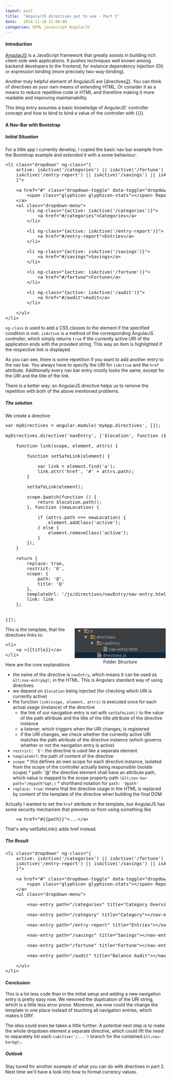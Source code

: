 ```yaml
---
layout: post
title:  "AngularJS directives put to use - Part 1"
date:   2014-11-10 21:00:00
categories: HTML javascript AngularJS
---
```


#### Introduction
[AngularJS][1] is a JavaScript framework that greatly assists in building rich client-side web applications. It pushes techniques
well known among backend developers to the frontend, for instance dependency injection (DI) or expression binding (more precisely two-way-binding).

Another truly helpful element of AngularJS are [directives[2]]. You can think of directives as your own means of extending HTML. Or consider it as a means
to reduce repetitive code in HTML and therefore making it more readable and improving maintainability.

This blog entry assumes a basic knowledge of AngularJS' controller concept and how to bind to bind a value of the controller with {{}}.

#### A Nav-Bar with Bootstrap

##### Initial Situation
For a little app I currently develop, I copied the basic nav bar example from the Bootstrap example and extended it with a some behaviour:

<pre brush="html">
&lt;li class="dropdown" ng-class="{
    active: isActive('/categories') || isActive('/fortune') ||
    isActive('/entry-report') || isActive('/savings') || isActive('/audit')
    }"&gt;

    &lt;a href="#" class="dropdown-toggle" data-toggle="dropdown"&gt;
        &lt;span class="glyphicon glyphicon-stats"&gt;&lt;/span&gt; Reports &lt;b class="caret"&gt;&lt;/b&gt;
    &lt;/a&gt;
    &lt;ul class="dropdown-menu"&gt;
        &lt;li ng-class="{active: isActive('/categories')}"&gt;
            &lt;a href="#/categories"&gt;Categories&lt;/a&gt;
        &lt;/li&gt;

        &lt;li ng-class="{active: isActive('/entry-report')}"&gt;
            &lt;a href="#/entry-report"&gt;Entries&lt;/a&gt;
        &lt;/li&gt;

        &lt;li ng-class="{active: isActive('/savings')}"&gt;
            &lt;a href="#/savings"&gt;Savings&lt;/a&gt;
        &lt;/li&gt;

        &lt;li ng-class="{active: isActive('/fortune')}"&gt;
            &lt;a href="#/fortune"&gt;Fortune&lt;/a&gt;
        &lt;/li&gt;

        &lt;li ng-class="{active: isActive('/audit')}"&gt;
            &lt;a href="#/audit"&gt;Audit&lt;/a&gt;
        &lt;/li&gt;

    &lt;/ul&gt;
&lt;/li&gt;
</pre>

`ng-class` is used to add a CSS classes to the element if the specified condition is met. `isActive` is a method of the corresponding
AngularJS controller, which simply returns `true` if the currently active URI of the application ends with the provided string. This way an item is
highlighted if the respective link is displayed.

As you can see, there is some repetition if you want to add another entry to the nav bar. You always have to specify the URI for `isActive` and the
`href` attribute. Additionally every nav bar entry mostly looks the same, except for the URI and the title of the link.

There is a better way: an AngularJS directive helps us to remove the repetition with both of the above mentioned problems.

##### The solution

We create a directive:

<pre brush="javascript">
var myDirectives = angular.module('myApp.directives', []);

myDirectives.directive('navEntry', ['$location', function ($location) {

    function link(scope, element, attrs) {

        function setSafeLink(element) {

            var link = element.find('a');
            link.attr('href', '#' + attrs.path);
        }

        setSafeLink(element);

        scope.$watch(function () {
            return $location.path();
        }, function (newLocation) {

            if (attrs.path === newLocation) {
                element.addClass('active');
            } else {
                element.removeClass('active');
            }
        });
    }

    return {
        replace: true,
        restrict: 'E',
        scope: {
            path: '@',
            title: '@'
        },
        templateUrl: '/js/directives/navEntry/nav-entry.html',
        link: link
    };


}]);
</pre>

<figure style="float: right; margin: 5px 0 5px 15px; text-align: center">
    <img src="/img/angular/folderStructure.png" >
    <figcaption>Folder Structure</figcaption>
</figure>

This is the template, that the directives links to:

<pre brush="html">
&lt;li&gt;
    &lt;a &gt;{{title}}&lt;/a&gt;
&lt;/li&gt;
</pre>

Here are the core explanations

 * the name of the directive is `navEntry`, which means it can be used as `&lt;nav-entry&gt;` in the HTML. This is Angulars standard way of using directives.
 * we depend on `$location` being injected (for checking which URI is currently active)
 * the function `link(scope, element, attrs)` is executed once for each actual usage (instance) of the directive
      * the link of our navigation entry is set with `setSafeLink()` to the value of the path attribute and the title of the title attribute of the directive instance
      * a listener, which triggers when the URI changes, is registered
      * if the URI changes, we check whether the currently active URI matches the path attribute of the directive instance (which governs whether or not the navigation entry is active)
 * `restrict: 'E'`: the directive is used like a separate element
 * `templateUrl`: the path of content of the directive
 * `scope`:
         * this defines an own scope for each directive instance, isolated from the scope of the controller actually being responsible (isolate scope)
         * path: '@' the directive element shall have an attribute path, which value is mapped to the scope property path `(&lt;nav-bar path="/mypath"&gt;)`
         * shorthand notation for `path: '@path'`
 * `replace: true`: means that the directive usage in the HTML is replaced by content of the template of the
        directive when building the final DOM

Actually I wanted to set the `href` attribute in the template, but AngularJS has some security mechanism that prevents us from using something like

<pre brush="html">
    &lt;a href="#{{path}}"&gt;...&lt;/a&gt;
</pre>

That's why setSafeLink() adds href instead.

##### The Result
        
<pre brush="html">
&lt;li class="dropdown" ng-class="{
    active: isActive('/categories') || isActive('/fortune') ||
    isActive('/entry-report') || isActive('/savings') || isActive('/audit')
    }"&gt;

    &lt;a href="#" class="dropdown-toggle" data-toggle="dropdown"&gt;
        &lt;span class="glyphicon glyphicon-stats"&gt;&lt;/span&gt; Reports &lt;b class="caret"&gt;&lt;/b&gt;
    &lt;/a&gt;
    &lt;ul class="dropdown-menu"&gt;

        &lt;nav-entry path="/categories" title="Category Overview"&gt;&lt;/nav-entry&gt;

        &lt;nav-entry path="/category" title="Category"&gt;&lt;/nav-entry&gt;

        &lt;nav-entry path="/entry-report" title="Entries"&gt;&lt;/nav-entry&gt;

        &lt;nav-entry path="/savings" title="Savings"&gt;&lt;/nav-entry&gt;

        &lt;nav-entry path="/fortune" title="Fortune"&gt;&lt;/nav-entry&gt;

        &lt;nav-entry path="/audit" title="Balance Audit"&gt;&lt;/nav-entry&gt;

    &lt;/ul&gt;
&lt;/li&gt;
</pre>

#### Conclusion

This is a lot less code than in the initial setup and adding a new navigation entry is pretty easy now. We removed the duplication of the URI string, which is a
little less error prone. Moreover, we now could the change the template in one place instead of touching all navigation entries, which makes it DRY.

The idea could even be taken a little further. A potential next step is to make the whole dropdown element a separate directive, which could lift the need to
separately list each `isActive('/...')` branch for the contained `&lt;nav-bar&gt;`.

##### Outlook
Stay tuned for another example of what you can do with directives in part 2. Next time we'll have a look into how to format currency values.

[1]: https://angularjs.org/
[2]: https://docs.angularjs.org/guide/directive
